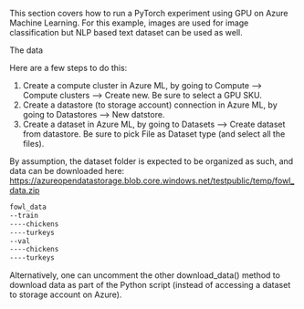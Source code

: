 This section covers how to run a PyTorch experiment using GPU on Azure Machine Learning. For this example, images are used for image classification but NLP based text dataset can be used as well.

The data

Here are a few steps to do this: 

1. Create a compute cluster in Azure ML, by going to Compute --> Compute clusters --> Create new. Be sure to select a GPU SKU.
2. Create a datastore (to storage account) connection in Azure ML, by going to Datastores --> New datstore.
3. Create a dataset in Azure ML, by going to Datasets --> Create dataset from datastore. Be sure to pick File as Dataset type (and select all the files).

By assumption, the dataset folder is expected to be organized as such, and data can be downloaded here: https://azureopendatastorage.blob.core.windows.net/testpublic/temp/fowl_data.zip

```sh
fowl_data
--train
----chickens
----turkeys
--val
----chickens
----turkeys
```

Alternatively, one can uncomment the other download_data() method to download data as part of the Python script (instead of accessing a dataset to storage account on Azure).
